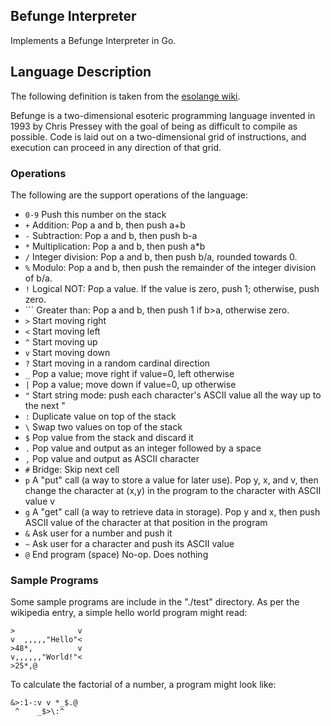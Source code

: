 ## Befunge Interpreter

Implements a Befunge Interpreter in Go. 

## Language Description

The following definition is taken from the [esolange wiki](https://esolangs.org/wiki/Befunge).

Befunge is a two-dimensional esoteric programming language invented in 1993 by Chris Pressey with the goal of being 
as difficult to compile as possible. Code is laid out on a two-dimensional grid of instructions, and execution can 
proceed in any direction of that grid.

### Operations
The following are the support operations of the language:
 - `0-9`	Push this number on the stack
 - `+`	Addition: Pop a and b, then push a+b
 - `-`	Subtraction: Pop a and b, then push b-a
 - `*`	Multiplication: Pop a and b, then push a*b
 - `/`	Integer division: Pop a and b, then push b/a, rounded towards 0.
 - `%`	Modulo: Pop a and b, then push the remainder of the integer division of b/a.
 - `!`	Logical NOT: Pop a value. If the value is zero, push 1; otherwise, push zero.
 - `\`` Greater than: Pop a and b, then push 1 if b>a, otherwise zero.
 - `>`	Start moving right
 - `<`	Start moving left
 - `^`	Start moving up
 - `v`	Start moving down
 - `?`	Start moving in a random cardinal direction
 - `_`	Pop a value; move right if value=0, left otherwise
 - `|`	Pop a value; move down if value=0, up otherwise
 - `"`	Start string mode: push each character's ASCII value all the way up to the next "
 - `:`	Duplicate value on top of the stack
 - `\`	Swap two values on top of the stack
 - `$`	Pop value from the stack and discard it
 - `.`	Pop value and output as an integer followed by a space
 - `,`	Pop value and output as ASCII character
 - `#`	Bridge: Skip next cell
 - `p`	A "put" call (a way to store a value for later use). Pop y, x, and v, then change the character at (x,y) in the program to the character with ASCII value v
 - `g`	A "get" call (a way to retrieve data in storage). Pop y and x, then push ASCII value of the character at that position in the program
 - `&`	Ask user for a number and push it
 - `~`	Ask user for a character and push its ASCII value
 - `@`	End program
(space)	No-op. Does nothing

### Sample Programs

Some sample programs are include in the "./test" directory. As per the wikipedia entry, a simple hello world program
might read:
```befunge
>              v
v  ,,,,,"Hello"<
>48*,          v
v,,,,,,"World!"<
>25*,@
```

To calculate the factorial of a number, a program might look like:
```befunge
&>:1-:v v *_$.@ 
 ^    _$>\:^
```
